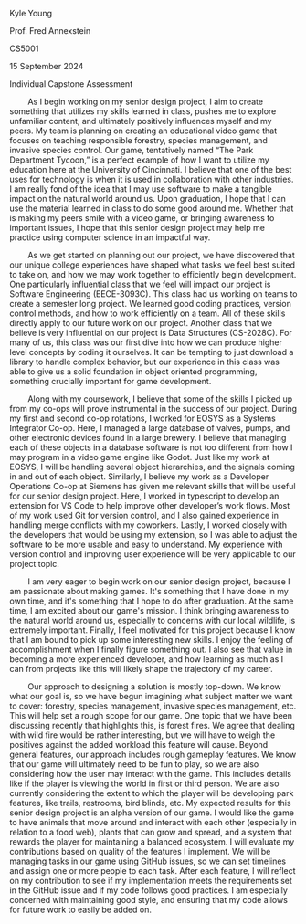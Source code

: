 Kyle Young

Prof. Fred Annexstein

CS5001

15 September 2024

Individual Capstone Assessment

&emsp;&emsp;  As I begin working on my senior design project, I aim to create something that utilizes my skills learned in class, pushes me to explore unfamiliar content, and ultimately positively influences myself and my peers. My team is planning on creating an educational video game that focuses on teaching responsible forestry, species management, and invasive species control. Our game, tentatively named “The Park Department Tycoon,” is a perfect example of how I want to utilize my education here at the University of Cincinnati. I believe that one of the best uses for technology is when it is used in collaboration with other industries. I am really fond of the idea that I may use software to make a tangible impact on the natural world around us. Upon graduation, I hope that I can use the material learned in class to do some good around me. Whether that is making my peers smile with a video game, or bringing awareness to important issues, I hope that this senior design project may help me practice using computer science in an impactful way.

&emsp;&emsp;  As we get started on planning out our project, we have discovered that our unique college experiences have shaped what tasks we feel best suited to take on, and how we may work together to efficiently begin development. One particularly influential class that we feel will impact our project is Software Engineering (EECE-3093C). This class had us working on teams to create a semester long project. We learned good coding practices, version control methods, and how to work efficiently on a team. All of these skills directly apply to our future work on our project. Another class that we believe is very influential on our project is Data Structures (CS-2028C). For many of us, this class was our first dive into how we can produce higher level concepts by coding it ourselves. It can be tempting to just download a library to handle complex behavior, but our experience in this class was able to give us a solid foundation in object oriented programming, something crucially important for game development.

&emsp;&emsp;  Along with my coursework, I believe that some of the skills I picked up from my co-ops will prove instrumental in the success of our project. During my first and second co-op rotations, I worked for EOSYS as a Systems Integrator Co-op. Here, I managed a large database of valves, pumps, and other electronic devices found in a large brewery. I believe that managing each of these objects in a database software is not too different from how I may program in a video game engine like Godot. Just like my work at EOSYS, I will be handling several object hierarchies, and the signals coming in and out of each object. Similarly, I believe my work as a Developer Operations Co-op at Siemens has given me relevant skills that will be useful for our senior design project. Here, I worked in typescript to develop an extension for VS Code to help improve other developer’s work flows. Most of my work used Git for version control, and I also gained experience in handling merge conflicts with my coworkers. Lastly, I worked closely with the developers that would be using my extension, so I was able to adjust the software to be more usable and easy to understand. My experience with version control and improving user experience will be very applicable to our project topic.

&emsp;&emsp;  I am very eager to begin work on our senior design project, because I am passionate about making games. It's something that I have done in my own time, and it's something that I hope to do after graduation. At the same time, I am excited about our game's mission. I think bringing awareness to the natural world around us, especially to concerns with our local wildlife, is extremely important. Finally, I feel motivated for this project because I know that I am bound to pick up some interesting new skills. I enjoy the feeling of accomplishment when I finally figure something out. I also see that value in becoming a more experienced developer, and how learning as much as I can from projects like this will likely shape the trajectory of my career.

&emsp;&emsp;  Our approach to designing a solution is mostly top-down. We know what our goal is, so we have begun imagining what subject matter we want to cover: forestry, species management, invasive species management, etc. This will help set a rough scope for our game. One topic that we have been discussing recently that highlights this, is forest fires. We agree that dealing with wild fire would be rather interesting, but we will have to weigh the positives against the added workload this feature will cause. Beyond general features, our approach includes rough gameplay features. We know that our game will ultimately need to be fun to play, so we are also considering how the user may interact with the game. This includes details like if the player is viewing the world in first or third person. We are also currently considering the extent to which the player will be developing park features, like trails, restrooms, bird blinds, etc. My expected results for this senior design project is an alpha version of our game. I would like the game to have animals that move around and interact with each other (especially in relation to a food web), plants that can grow and spread, and a system that rewards the player for maintaining a balanced ecosystem. I will evaluate my contributions based on quality of the features I implement. We will be managing tasks in our game using GitHub issues, so we can set timelines and assign one or more people to each task. After each feature, I will reflect on my contribution to see if my implementation meets the requirements set in the GitHub issue and if my code follows good practices. I am especially concerned with maintaining good style, and ensuring that my code allows for future work to easily be added on.

